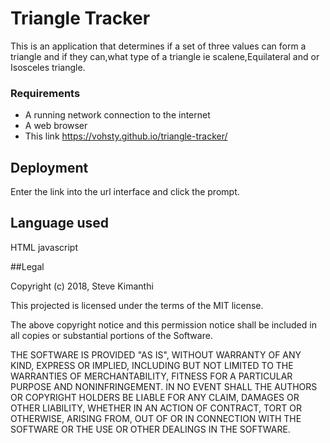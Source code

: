 # Triangle Tracker

This is an application that determines if a set of three values can form a triangle and if they can,what type of a triangle ie scalene,Equilateral and or Isosceles triangle.

### Requirements

- A running network connection to the internet
- A web browser
- This link  https://vohsty.github.io/triangle-tracker/

## Deployment

Enter the link into the url interface and click the prompt.

## Language used

HTML
javascript

##Legal

Copyright (c) 2018, Steve Kimanthi

This projected is licensed under the terms of the MIT license.

The above copyright notice and this permission notice shall be included in all copies or substantial portions of the Software.

THE SOFTWARE IS PROVIDED "AS IS", WITHOUT WARRANTY OF ANY KIND, EXPRESS OR IMPLIED, INCLUDING BUT NOT LIMITED TO THE WARRANTIES OF MERCHANTABILITY, FITNESS FOR A PARTICULAR PURPOSE AND NONINFRINGEMENT. IN NO EVENT SHALL THE AUTHORS OR COPYRIGHT HOLDERS BE LIABLE FOR ANY CLAIM, DAMAGES OR OTHER LIABILITY, WHETHER IN AN ACTION OF CONTRACT, TORT OR OTHERWISE, ARISING FROM, OUT OF OR IN CONNECTION WITH THE SOFTWARE OR THE USE OR OTHER DEALINGS IN THE SOFTWARE.
